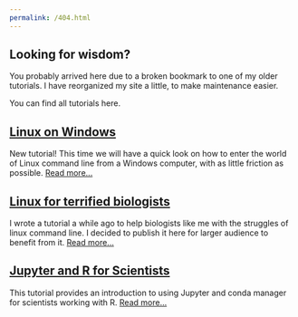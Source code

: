 ```yaml
---
permalink: /404.html
---
```


## Looking for wisdom?
You probably arrived here due to a broken bookmark to one of my older tutorials. I have reorganized my site a little, to make maintenance easier.

You can find all tutorials here.

## [Linux on Windows](./linux_on_windows.md)
New tutorial! This time we will have a quick look on how to enter the world of Linux command line from a Windows computer, with as little friction as possible. [Read more...](./linux_on_windows.md)

## [Linux for terrified biologists](./linux_for_biologists.md)
I wrote a tutorial a while ago to help biologists like me with the struggles of linux command line. I decided to publish it here for larger audience to benefit from it. [Read more...](./linux_for_biologists.md)

## [Jupyter and R for Scientists](https://nbviewer.jupyter.org/github/janxkoci/janxkoci.github.io/blob/master/notebooks/conda_jupyteR.ipynb)
This tutorial provides an introduction to using Jupyter and conda manager for scientists working with R. [Read more...](https://nbviewer.jupyter.org/github/janxkoci/janxkoci.github.io/blob/master/notebooks/conda_jupyteR.ipynb)
